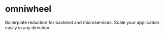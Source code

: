 # omniwheel
Boilerplate reduction for backend and microservices. Scale your application easily in any direction.
